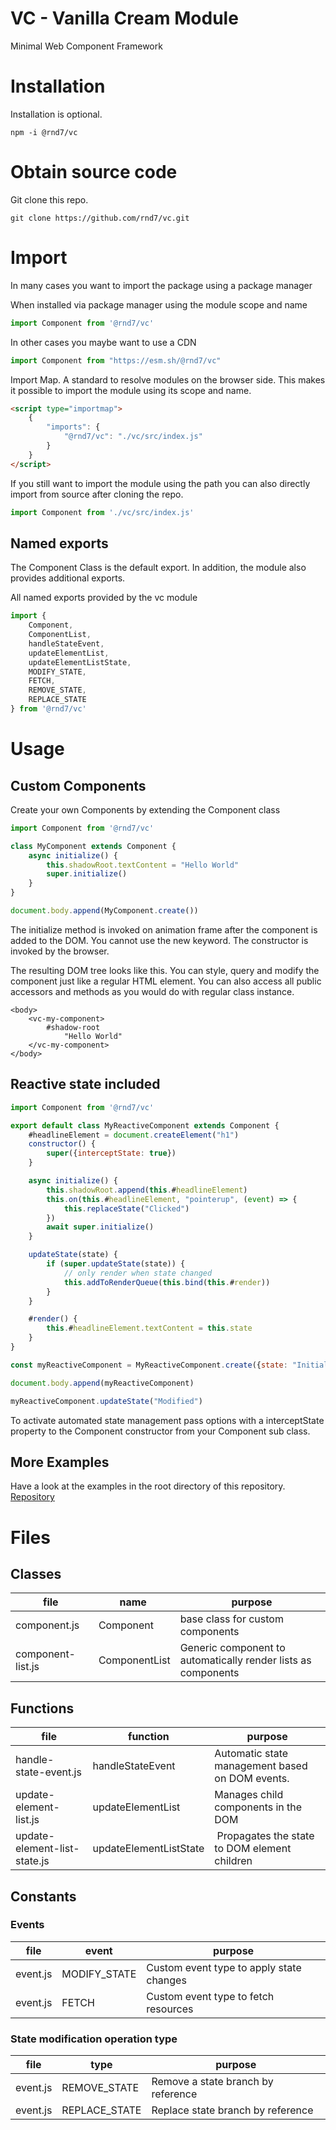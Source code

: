 # VC - Vanilla Cream Module
Minimal Web Component Framework



# Installation
Installation is optional.

```
npm -i @rnd7/vc
```

# Obtain source code
Git clone this repo.

```
git clone https://github.com/rnd7/vc.git
```

# Import
In many cases you want to import the package using a package manager

When installed via package manager using the module scope and name
```javascript
import Component from '@rnd7/vc'
```

In other cases you maybe want to use a CDN
```javascript
import Component from "https://esm.sh/@rnd7/vc"
```

Import Map. A standard to resolve modules on the browser side. This makes it possible to import the module using its scope and name.
```html
<script type="importmap">
    {
        "imports": {
            "@rnd7/vc": "./vc/src/index.js"
        }
    }
</script> 
```

If you still want to import the module using the path you can also directly import from source after cloning the repo.
```javascript
import Component from './vc/src/index.js'
```

## Named exports
The Component Class is the default export. In addition, the module also provides additional exports.

All named exports provided by the vc module
```javascript
import {
    Component,
    ComponentList, 
    handleStateEvent, 
    updateElementList, 
    updateElementListState, 
    MODIFY_STATE, 
    FETCH,
    REMOVE_STATE,
    REPLACE_STATE
} from '@rnd7/vc'
```


# Usage

## Custom Components
Create your own Components by extending the Component class
```javascript
import Component from '@rnd7/vc'

class MyComponent extends Component {
    async initialize() {
        this.shadowRoot.textContent = "Hello World"
        super.initialize()
    }
}

document.body.append(MyComponent.create())
```

The initialize method is invoked on animation frame after the component is added to the DOM.
You cannot use the new keyword. The constructor is invoked by the browser.


The resulting DOM tree looks like this. You can style, query and modify the component just like a regular HTML element. You can also access all public accessors and methods as you would do with regular class instance.
```
<body>
    <vc-my-component>
        #shadow-root
            "Hello World"
    </vc-my-component>
</body>
```


## Reactive state included

```javascript
import Component from '@rnd7/vc'

export default class MyReactiveComponent extends Component {
    #headlineElement = document.createElement("h1")
    constructor() {
        super({interceptState: true})
    }

    async initialize() {
        this.shadowRoot.append(this.#headlineElement) 
        this.on(this.#headlineElement, "pointerup", (event) => {
            this.replaceState("Clicked")
        })
        await super.initialize()
    }

    updateState(state) {
        if (super.updateState(state)) {
            // only render when state changed
            this.addToRenderQueue(this.bind(this.#render))
        }
    }

    #render() {
        this.#headlineElement.textContent = this.state
    }
}

const myReactiveComponent = MyReactiveComponent.create({state: "Initial"})

document.body.append(myReactiveComponent)

myReactiveComponent.updateState("Modified")
```

To activate automated state management pass options with a interceptState property to the Component constructor from your Component sub class.


## More Examples
Have a look at the examples in the root directory of this repository.
[Repository](../README.md)

# Files

## Classes

| file | name | purpose
|--- |--- |---
| component.js | Component | base class for custom components
| component-list.js |  ComponentList | Generic component to automatically render lists as components



## Functions

|file |function | purpose
|--- |--- |---
| handle-state-event.js | handleStateEvent | Automatic state management based on DOM events.
| update-element-list.js | updateElementList | Manages child components in the DOM
| update-element-list-state.js | updateElementListState | Propagates the state to DOM element children

## Constants

### Events
|file |event | purpose
|--- |--- |---
| event.js | MODIFY_STATE | Custom event type to apply state changes
| event.js | FETCH | Custom event type to fetch resources

###  State modification operation type
|file |type | purpose
|--- |--- |---
| event.js | REMOVE_STATE | Remove a state branch by reference
| event.js | REPLACE_STATE | Replace state branch by reference